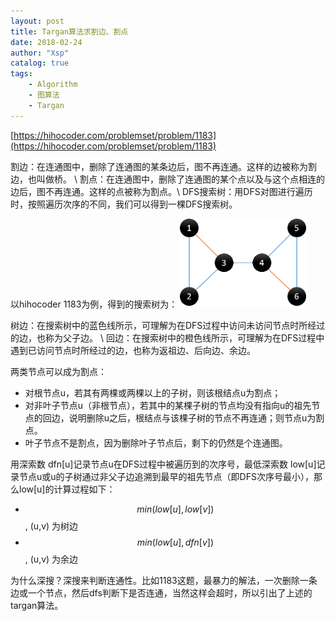 ```yaml
---
layout: post
title: Targan算法求割边、割点
date: 2018-02-24
author: "Xsp"
catalog: true
tags:
    - Algorithm
    - 图算法
    - Targan
---
```


[https://hihocoder.com/problemset/problem/1183](https://hihocoder.com/problemset/problem/1183)


割边：在连通图中，删除了连通图的某条边后，图不再连通。这样的边被称为割边，也叫做桥。 \\
割点：在连通图中，删除了连通图的某个点以及与这个点相连的边后，图不再连通。这样的点被称为割点。\\
DFS搜索树：用DFS对图进行遍历时，按照遍历次序的不同，我们可以得到一棵DFS搜索树。

以hihocoder 1183为例，得到的搜索树为：
<img src="/img/post/2018-02-24-targan-1.png" style="width: 40%">

树边：在搜索树中的蓝色线所示，可理解为在DFS过程中访问未访问节点时所经过的边，也称为父子边。 \\
回边：在搜索树中的橙色线所示，可理解为在DFS过程中遇到已访问节点时所经过的边，也称为返祖边、后向边、余边。

两类节点可以成为割点：
+ 对根节点u，若其有两棵或两棵以上的子树，则该根结点u为割点；
+ 对非叶子节点u（非根节点），若其中的某棵子树的节点均没有指向u的祖先节点的回边，说明删除u之后，根结点与该棵子树的节点不再连通；则节点u为割点。
+ 叶子节点不是割点，因为删除叶子节点后，剩下的仍然是个连通图。

用深索数 dfn[u]记录节点u在DFS过程中被遍历到的次序号，最低深索数 low[u]记录节点u或u的子树通过非父子边追溯到最早的祖先节点（即DFS次序号最小），那么low[u]的计算过程如下：


+ $$min(low[u], low[v])$$ , (u,v) 为树边
+ $$min(low[u], dfn[v])$$ , (u,v) 为余边


为什么深搜？深搜来判断连通性。比如1183这题，最暴力的解法，一次删除一条边或一个节点，然后dfs判断下是否连通，当然这样会超时，所以引出了上述的targan算法。
